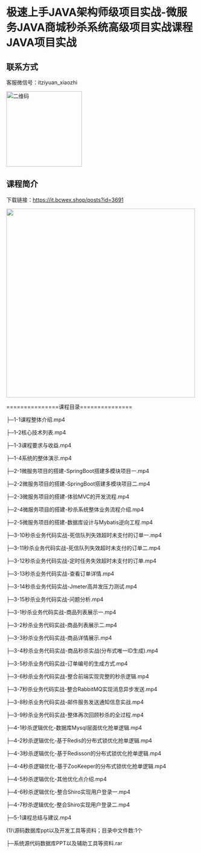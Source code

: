 # 极速上手JAVA架构师级项目实战-微服务JAVA商城秒杀系统高级项目实战课程 JAVA项目实战

## 联系方式

客服微信号：itziyuan_xiaozhi

<img src="https://ziyuanyun.oss-cn-guangzhou.aliyuncs.com/common/20240614073449/666b82192834a.jpg" width="200" height="200" alt="二维码">

## 课程简介

下载链接：https://it.bcwex.shop/posts?id=3691

<img src="https://ziyuanyun.oss-cn-guangzhou.aliyuncs.com/yun/20240515185300/6644940cd9dbc.jpg" width="500" alt="">

  

 ===============课程目录===============

 ├─1-1课程整体介绍.mp4

 ├─1-2核心技术列表.mp4

 ├─1-3课程要求与收益.mp4

 ├─1-4系统的整体演示.mp4

 ├─2-1微服务项目的搭建-SpringBoot搭建多模块项目一.mp4

 ├─2-2微服务项目的搭建-SpringBoot搭建多模块项目二.mp4

 ├─2-3微服务项目的搭建-体验MVC的开发流程.mp4

 ├─2-4微服务项目的搭建-秒杀系统整体业务流程介绍.mp4

 ├─2-5微服务项目的搭建-数据库设计与Mybatis逆向工程.mp4

 ├─3-10秒杀业务代码实战-死信队列失效超时未支付的订单一.mp4

 ├─3-11秒杀业务代码实战-死信队列失效超时未支付的订单二.mp4

 ├─3-12秒杀业务代码实战-定时任务失效超时未支付的订单.mp4

 ├─3-13秒杀业务代码实战-查看订单详情.mp4

 ├─3-14秒杀业务代码实战-Jmeter高并发压力测试.mp4

 ├─3-15秒杀业务代码实战-问题分析.mp4

 ├─3-1秒杀业务代码实战-商品列表展示一.mp4

 ├─3-2秒杀业务代码实战-商品列表展示二.mp4

 ├─3-3秒杀业务代码实战-商品详情展示.mp4

 ├─3-4秒杀业务代码实战-商品秒杀实战(分布式唯一ID生成).mp4

 ├─3-5秒杀业务代码实战-订单编号的生成方式.mp4

 ├─3-6秒杀业务代码实战-整合前端实现完整的秒杀逻辑.mp4

 ├─3-7秒杀业务代码实战-整合RabbitMQ实现消息异步发送.mp4

 ├─3-8秒杀业务代码实战-邮件服务发送通知信息实战.mp4

 ├─3-9秒杀业务代码实战-整体再次回顾秒杀的全过程.mp4

 ├─4-1秒杀逻辑优化-数据库Mysql层面优化抢单逻辑.mp4

 ├─4-2秒杀逻辑优化-基于Redis的分布式锁优化抢单逻辑.mp4

 ├─4-3秒杀逻辑优化-基于Redisson的分布式锁优化抢单逻辑.mp4

 ├─4-4秒杀逻辑优化-基于ZooKeeper的分布式锁优化抢单逻辑.mp4

 ├─4-5秒杀逻辑优化-其他优化点介绍.mp4

 ├─4-6秒杀逻辑优化-整合Shiro实现用户登录一.mp4

 ├─4-7秒杀逻辑优化-整合Shiro实现用户登录二.mp4

 ├─5-1课程总结与建议.mp4

 (1)\源码数据库ppt以及开发工具等资料；目录中文件数:1个

 ├─系统源代码数据库PPT以及辅助工具等资料.rar

  